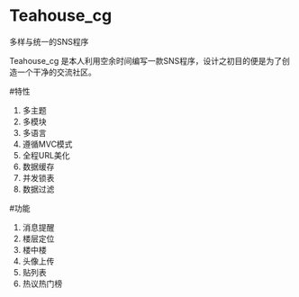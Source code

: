 Teahouse_cg
=============
多样与统一的SNS程序

Teahouse_cg 是本人利用空余时间编写一款SNS程序，设计之初目的便是为了创造一个干净的交流社区。

#特性
1. 多主题
2. 多模块
3. 多语言
4. 遵循MVC模式
5. 全程URL美化
6. 数据缓存
7. 并发锁表
8. 数据过滤

#功能
1. 消息提醒
2. 楼层定位
3. 楼中楼
4. 头像上传
5. 贴列表
6. 热议热门榜
